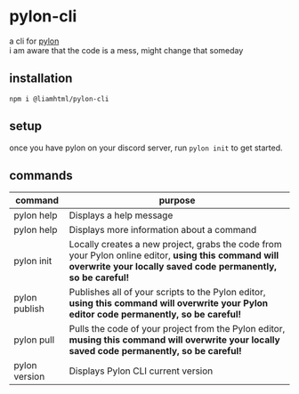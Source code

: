 # pylon-cli
a cli for [pylon](https://pylon.bot) <br>
i am aware that the code is a mess, might change that someday
## installation
```
npm i @liamhtml/pylon-cli
```
## setup
once you have pylon on your discord server, run `pylon init` to get started. 
## commands
|command               | purpose|
|----------------------|---------------------|
|pylon help            |Displays a help message|
|pylon <command> help  |Displays more information about a command|
|pylon init            |Locally creates a new project, grabs the code from your Pylon online editor, **using this command will overwrite your locally saved code permanently, so be careful!**|
|pylon publish         |Publishes all of your scripts to the Pylon editor, **using this command will overwrite your Pylon editor code permanently, so be careful!**|
|pylon pull            |Pulls the code of your project from the Pylon editor, **musing this command will overwrite your locally saved code permanently, so be careful!**|
|pylon version         |Displays Pylon CLI current version|
